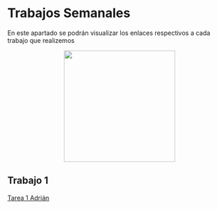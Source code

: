 # **Trabajos Semanales**

En este apartado se podrán visualizar los enlaces respectivos a cada trabajo que realizemos 

<p align="center">
    <img src="../imgs copy/semana.jpg" width="250">
</p>


## **Trabajo 1** 

<a href="../Syllabus/Tarea1.SLDPRT" target="_blank">Tarea 1 Adrián</a>
